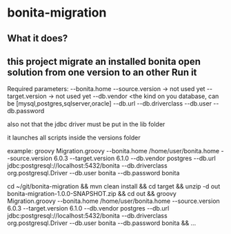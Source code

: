 bonita-migration
=================
What it does?
-------------
this project migrate an installed bonita open solution from one version to an other
Run it
------
Required parameters:
    --bonita.home <path to bonita home>
    --source.version <the current version of your installation>     -> not used yet
    --target.version <the version your installation will be in>     -> not used yet
    --db.vendor <the kind on you database, can be [mysql,postgres,sqlserver,oracle]
    --db.url <the url of the database>
    --db.driverclass <the class of the jdbc driver>
    --db.user <the username to connect to the database>
    --db.password <the password to connect to the database>

also not that the jdbc driver must be put in the lib folder

it launches all scripts inside the versions folder


example: 
    groovy Migration.groovy --bonita.home /home/user/bonita.home --source.version 6.0.3 --target.version 6.1.0 --db.vendor postgres --db.url jdbc:postgresql://localhost:5432/bonita --db.driverclass org.postgresql.Driver --db.user bonita --db.password bonita


cd ~/git/bonita-migration && mvn clean install && cd target && unzip -d out bonita-migration-1.0.0-SNAPSHOT.zip && cd out && groovy Migration.groovy --bonita.home /home/user/bonita.home --source.version 6.0.3 --target.version 6.1.0 --db.vendor postgres --db.url jdbc:postgresql://localhost:5432/bonita --db.driverclass org.postgresql.Driver --db.user bonita --db.password bonita && ...